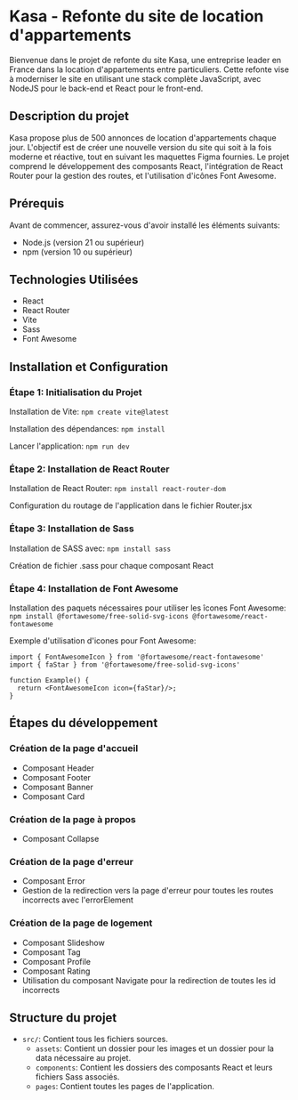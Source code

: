 # Kasa - Refonte du site de location d'appartements

Bienvenue dans le projet de refonte du site Kasa, une entreprise leader en France dans la location d'appartements entre particuliers. Cette refonte vise à moderniser le site en utilisant une stack complète JavaScript, avec NodeJS pour le back-end et React pour le front-end.

## Description du projet

Kasa propose plus de 500 annonces de location d'appartements chaque jour. L'objectif est de créer une nouvelle version du site qui soit à la fois moderne et réactive, tout en suivant les maquettes Figma fournies. Le projet comprend le développement des composants React, l'intégration de React Router pour la gestion des routes, et l'utilisation d'icônes Font Awesome.

## Prérequis
Avant de commencer, assurez-vous d'avoir installé les éléments suivants:
* Node.js (version 21 ou supérieur)
* npm (version 10 ou supérieur)

## Technologies Utilisées
* React
* React Router
* Vite
* Sass
* Font Awesome

## Installation et Configuration
### Étape 1: Initialisation du Projet
Installation de Vite: 
`npm create vite@latest`

Installation des dépendances: 
`npm install`

Lancer l'application:
`npm run dev`

### Étape 2: Installation de React Router 
Installation de React Router:
`npm install react-router-dom`

Configuration du routage de l'application dans le fichier Router.jsx

### Étape 3: Installation de Sass
Installation de SASS avec:
`npm install sass`

Création de fichier .sass pour chaque composant React

### Étape 4: Installation de Font Awesome
Installation des paquets nécessaires pour utiliser les îcones Font Awesome: 
`npm install @fortawesome/free-solid-svg-icons @fortawesome/react-fontawesome`

Exemple d'utilisation d'icones pour Font Awesome: 

```
import { FontAwesomeIcon } from '@fortawesome/react-fontawesome'
import { faStar } from '@fortawesome/free-solid-svg-icons'

function Example() {
  return <FontAwesomeIcon icon={faStar}/>;
}
```

## Étapes du développement

### Création de la page d'accueil
* Composant Header
* Composant Footer
* Composant Banner
* Composant Card

### Création de la page à propos
* Composant Collapse

### Création de la page d'erreur
* Composant Error
* Gestion de la redirection vers la page d'erreur pour toutes les routes incorrects avec l'errorElement

### Création de la page de logement
* Composant Slideshow
* Composant Tag
* Composant Profile
* Composant Rating
* Utilisation du composant Navigate pour la redirection de toutes les id incorrects

## Structure du projet
* `src/`: Contient tous les fichiers sources.
    * `assets`: Contient un dossier pour les images et un dossier pour la data nécessaire au projet.
    * `components`: Contient les dossiers des composants React et leurs fichiers Sass associés.
    * `pages`: Contient toutes les pages de l'application.